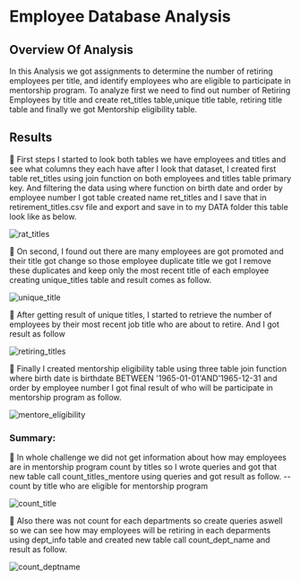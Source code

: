 # Employee Database Analysis  

## Overview Of Analysis 

In this Analysis we got assignments to determine the number of retiring employees per title, and identify employees who are eligible to participate in mentorship program. To analyze first we need to find out number of Retiring Employees by title and create ret_titles table,unique title table, retiring title table and finally we got Mentorship eligibility table.


## Results
	First steps I started to look both tables we have employees and titles and see what columns they each have after I look that dataset, I created first table ret_titles using join function on both employees and titles table primary key. And filtering the data using where function on birth date and order by employee number I got table created name ret_titles and I save that in retirement_titles.csv file and export and save in to my DATA folder this table look like as below.

![rat_titles](https://user-images.githubusercontent.com/103727169/179421196-c0010b0e-6665-41b3-9306-77ba5406a997.png)

	On second, I found out there are many employees are got promoted and their title got change so those employee duplicate title we got I remove these duplicates and keep only the most recent title of each employee creating unique_titles table and result comes as follow.

![unique_title](https://user-images.githubusercontent.com/103727169/179421219-4c40be55-6c7c-4bcd-b781-13b0848701ba.png)

	After getting result of unique titles, I started to retrieve the number of employees by their most recent job title who are about to retire. And I got result as follow

![retiring_titles](https://user-images.githubusercontent.com/103727169/179421249-c0720c05-bf6a-420b-bd74-e9dad72c422c.png)

	Finally I created mentorship eligibility table using three table join function where birth date is birthdate BETWEEN '1965-01-01'AND'1965-12-31 and order by employee number I got final result of who will be participate in mentorship program as follow.

![mentore_eligibility](https://user-images.githubusercontent.com/103727169/179421259-8666bd4a-a587-475e-a894-12406f535071.png)


### Summary: 

	In whole challenge we did not get information about how may employees are in mentorship program count by titles so I wrote queries and got that new table call count_titles_mentore using queries and got result as follow.
-- count by title who are eligible for mentorship program

![count_title](https://user-images.githubusercontent.com/103727169/179421368-35b1e483-3281-48f2-84cb-cd920eb1e574.png)


	Also there was not count for each departments so create queries aswell so we can see how may employees will be retiring in each deparments using dept_info table and created new table call count_dept_name and result as follow.

![count_deptname](https://user-images.githubusercontent.com/103727169/179421283-7cefe6b0-bad0-44e6-b101-ca8f1a2e8dbb.png)


